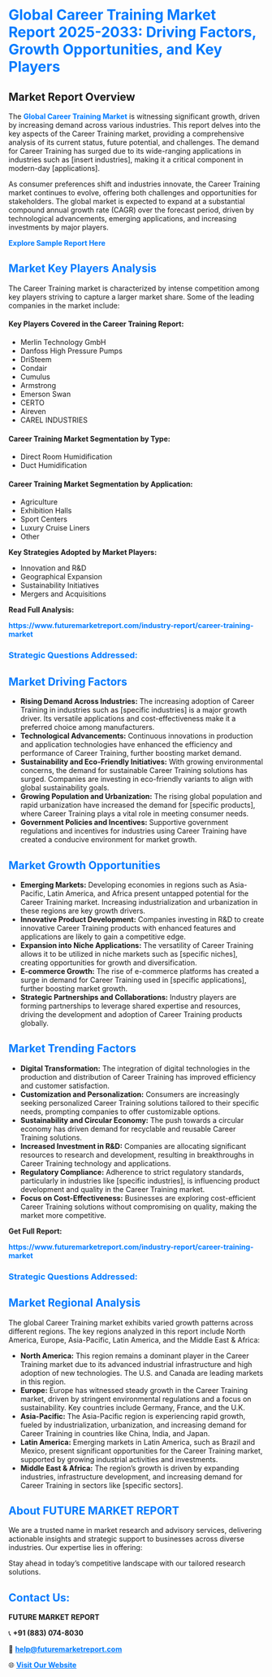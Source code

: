 <h1 style="color: #007BFF;">Global Career Training Market Report 2025-2033: Driving Factors, Growth Opportunities, and Key Players</h1>

<section id="overview">
<h2>Market Report Overview</h2>
<p>The <a href="https://www.futuremarketreport.com/industry-report/career-training-market" style="color: #007BFF; text-decoration: none;"><strong>Global Career Training Market</strong></a> is witnessing significant growth, driven by increasing demand across various industries. This report delves into the key aspects of the Career Training market, providing a comprehensive analysis of its current status, future potential, and challenges. The demand for Career Training has surged due to its wide-ranging applications in industries such as [insert industries], making it a critical component in modern-day [applications].</p>
<p>As consumer preferences shift and industries innovate, the Career Training market continues to evolve, offering both challenges and opportunities for stakeholders. The global market is expected to expand at a substantial compound annual growth rate (CAGR) over the forecast period, driven by technological advancements, emerging applications, and increasing investments by major players.</p>
</section>

<section id="overview">
<p><a href="https://www.futuremarketreport.com/request-sample/reportId=35123" style="color: #007BFF; text-decoration: none;"><strong>Explore Sample Report Here</strong></a></p>
</section>

<section id="key-players">
<h2 style="color: #007BFF;">Market Key Players Analysis</h2>
<p>The Career Training market is characterized by intense competition among key players striving to capture a larger market share. Some of the leading companies in the market include:</p>
<h4>Key Players Covered in the Career Training Report:</h4>
<ul><li>Merlin Technology GmbH</li><li>Danfoss High Pressure Pumps</li><li>DriSteem</li><li>Condair</li><li>Cumulus</li><li>Armstrong</li><li>Emerson Swan</li><li>CERTO</li><li>Aireven</li><li>CAREL INDUSTRIES</li></ul>
<h4>Career Training Market Segmentation by Type:</h4>
<ul><li>Direct Room Humidification</li><li>Duct Humidification</li></ul>

<h4>Career Training Market Segmentation by Application:</h4>
<ul><li>Agriculture</li><li>Exhibition Halls</li><li>Sport Centers</li><li>Luxury Cruise Liners</li><li>Other</li></ul>
<p><strong>Key Strategies Adopted by Market Players:</strong></p>
<ul>
<li>Innovation and R&D</li>
<li>Geographical Expansion</li>
<li>Sustainability Initiatives</li>
<li>Mergers and Acquisitions</li>
</ul>
</section>

<section>
<p><strong>Read Full Analysis: </strong></p><a href="https://www.futuremarketreport.com/industry-report/career-training-market" style="color: #007BFF; text-decoration: none;"><strong>https://www.futuremarketreport.com/industry-report/career-training-market</strong></a>
<h3 style="color: #007BFF;">Strategic Questions Addressed:</h3>
</section>

<section id="driving-factors">
<h2 style="color: #007BFF;">Market Driving Factors</h2>
<ul>
<li><strong>Rising Demand Across Industries:</strong> The increasing adoption of Career Training in industries such as [specific industries] is a major growth driver. Its versatile applications and cost-effectiveness make it a preferred choice among manufacturers.</li>
<li><strong>Technological Advancements:</strong> Continuous innovations in production and application technologies have enhanced the efficiency and performance of Career Training, further boosting market demand.</li>
<li><strong>Sustainability and Eco-Friendly Initiatives:</strong> With growing environmental concerns, the demand for sustainable Career Training solutions has surged. Companies are investing in eco-friendly variants to align with global sustainability goals.</li>
<li><strong>Growing Population and Urbanization:</strong> The rising global population and rapid urbanization have increased the demand for [specific products], where Career Training plays a vital role in meeting consumer needs.</li>
<li><strong>Government Policies and Incentives:</strong> Supportive government regulations and incentives for industries using Career Training have created a conducive environment for market growth.</li>
</ul>
</section>

<section id="growth-opportunities">
<h2 style="color: #007BFF;">Market Growth Opportunities</h2>
<ul>
<li><strong>Emerging Markets:</strong> Developing economies in regions such as Asia-Pacific, Latin America, and Africa present untapped potential for the Career Training market. Increasing industrialization and urbanization in these regions are key growth drivers.</li>
<li><strong>Innovative Product Development:</strong> Companies investing in R&D to create innovative Career Training products with enhanced features and applications are likely to gain a competitive edge.</li>
<li><strong>Expansion into Niche Applications:</strong> The versatility of Career Training allows it to be utilized in niche markets such as [specific niches], creating opportunities for growth and diversification.</li>
<li><strong>E-commerce Growth:</strong> The rise of e-commerce platforms has created a surge in demand for Career Training used in [specific applications], further boosting market growth.</li>
<li><strong>Strategic Partnerships and Collaborations:</strong> Industry players are forming partnerships to leverage shared expertise and resources, driving the development and adoption of Career Training products globally.</li>
</ul>
</section>

<section id="trending-factors">
<h2 style="color: #007BFF;">Market Trending Factors</h2>
<ul>
<li><strong>Digital Transformation:</strong> The integration of digital technologies in the production and distribution of Career Training has improved efficiency and customer satisfaction.</li>
<li><strong>Customization and Personalization:</strong> Consumers are increasingly seeking personalized Career Training solutions tailored to their specific needs, prompting companies to offer customizable options.</li>
<li><strong>Sustainability and Circular Economy:</strong> The push towards a circular economy has driven demand for recyclable and reusable Career Training solutions.</li>
<li><strong>Increased Investment in R&D:</strong> Companies are allocating significant resources to research and development, resulting in breakthroughs in Career Training technology and applications.</li>
<li><strong>Regulatory Compliance:</strong> Adherence to strict regulatory standards, particularly in industries like [specific industries], is influencing product development and quality in the Career Training market.</li>
<li><strong>Focus on Cost-Effectiveness:</strong> Businesses are exploring cost-efficient Career Training solutions without compromising on quality, making the market more competitive.</li>
</ul>
</section>

<section>
<p><strong>Get Full Report: </strong></p><a href="https://www.futuremarketreport.com/industry-report/career-training-market" style="color: #007BFF; text-decoration: none;"><strong>https://www.futuremarketreport.com/industry-report/career-training-market</strong></a>
<h3 style="color: #007BFF;">Strategic Questions Addressed:</h3>
</section>


<section id="regional-analysis">
<h2 style="color: #007BFF;">Market Regional Analysis</h2>
<p>The global Career Training market exhibits varied growth patterns across different regions. The key regions analyzed in this report include North America, Europe, Asia-Pacific, Latin America, and the Middle East & Africa:</p>
<ul>
<li><strong>North America:</strong> This region remains a dominant player in the Career Training market due to its advanced industrial infrastructure and high adoption of new technologies. The U.S. and Canada are leading markets in this region.</li>
<li><strong>Europe:</strong> Europe has witnessed steady growth in the Career Training market, driven by stringent environmental regulations and a focus on sustainability. Key countries include Germany, France, and the U.K.</li>
<li><strong>Asia-Pacific:</strong> The Asia-Pacific region is experiencing rapid growth, fueled by industrialization, urbanization, and increasing demand for Career Training in countries like China, India, and Japan.</li>
<li><strong>Latin America:</strong> Emerging markets in Latin America, such as Brazil and Mexico, present significant opportunities for the Career Training market, supported by growing industrial activities and investments.</li>
<li><strong>Middle East & Africa:</strong> The region’s growth is driven by expanding industries, infrastructure development, and increasing demand for Career Training in sectors like [specific sectors].</li>
</ul>
</section>

<footer>
<h2 style="color: #007BFF;">About FUTURE MARKET REPORT</h2>
<p>We are a trusted name in market research and advisory services, delivering actionable insights and strategic support to businesses across diverse industries. Our expertise lies in offering:</p>

<p>Stay ahead in today’s competitive landscape with our tailored research solutions.</p>

<h2 style="color: #007BFF;">Contact Us:</h2>
<p><strong>FUTURE MARKET REPORT</strong></p>
<p>📞 <strong>+91 (883) 074-8030</strong></p>
<p>📧 <strong><a href="mailto:help@futuremarketreport.com" style="color: #007BFF;">help@futuremarketreport.com</a></strong></p>
<p>🌐 <strong><a href="https://www.futuremarketreport.com/" style="color: #007BFF;">Visit Our Website</a></strong></p>
</footer>